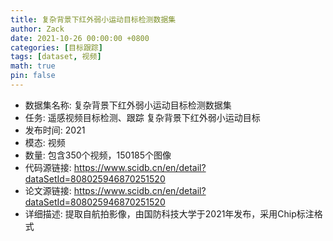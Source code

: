 ```yaml
---
title: 复杂背景下红外弱小运动目标检测数据集
author: Zack
date: 2021-10-26 00:00:00 +0800
categories: [目标跟踪]
tags: [dataset, 视频]
math: true
pin: false
---
```

- 数据集名称: 复杂背景下红外弱小运动目标检测数据集
- 任务: 遥感视频目标检测、跟踪 复杂背景下红外弱小运动目标
- 发布时间: 2021
- 模态: 视频
- 数量: 包含350个视频，150185个图像
- 代码源链接: https://www.scidb.cn/en/detail?dataSetId=808025946870251520
- 论文源链接: https://www.scidb.cn/en/detail?dataSetId=808025946870251520
- 详细描述: 提取自航拍影像，由国防科技大学于2021年发布，采用Chip标注格式

